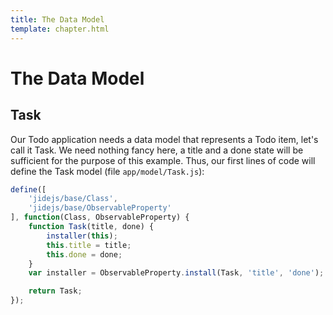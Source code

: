 ```yaml
---
title: The Data Model
template: chapter.html
---
```


# The Data Model

## Task

Our Todo application needs a data model that represents a Todo item, let's
call it Task. We need nothing fancy here, a title and a done state will be sufficient for the purpose of this example.
Thus, our first lines of code will define the Task model (file `app/model/Task.js`):

```javascript
define([
    'jidejs/base/Class',
    'jidejs/base/ObservableProperty'
], function(Class, ObservableProperty) {
    function Task(title, done) {
        installer(this);
        this.title = title;
        this.done = done;
    }
    var installer = ObservableProperty.install(Task, 'title', 'done');

    return Task;
});
```